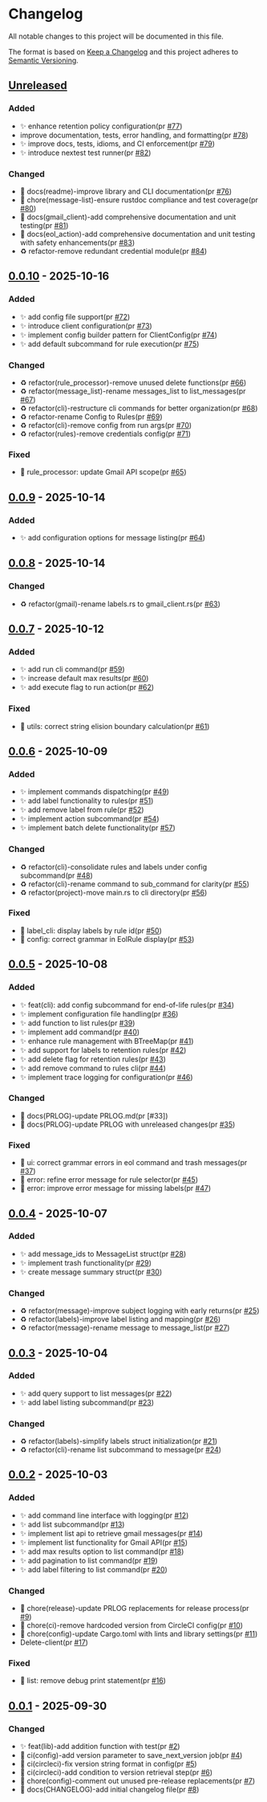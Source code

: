 # Changelog

All notable changes to this project will be documented in this file.

The format is based on [Keep a Changelog](https://keepachangelog.com/en/1.0.0/)
and this project adheres to [Semantic Versioning](https://semver.org/spec/v2.0.0.html).

## [Unreleased]

### Added

- ✨ enhance retention policy configuration(pr [#77])
- improve documentation, tests, error handling, and formatting(pr [#78])
- ✨ improve docs, tests, idioms, and CI enforcement(pr [#79])
- ✨ introduce nextest test runner(pr [#82])

### Changed

- 📝 docs(readme)-improve library and CLI documentation(pr [#76])
- 🧰 chore(message-list)-ensure rustdoc compliance and test coverage(pr [#80])
- 📝 docs(gmail_client)-add comprehensive documentation and unit testing(pr [#81])
- 📝 docs(eol_action)-add comprehensive documentation and unit testing with safety enhancements(pr [#83])
- ♻️ refactor-remove redundant credential module(pr [#84])

## [0.0.10] - 2025-10-16

### Added

- ✨ add config file support(pr [#72])
- ✨ introduce client configuration(pr [#73])
- ✨ implement config builder pattern for ClientConfig(pr [#74])
- ✨ add default subcommand for rule execution(pr [#75])

### Changed

- ♻️ refactor(rule_processor)-remove unused delete functions(pr [#66])
- ♻️ refactor(message_list)-rename messages_list to list_messages(pr [#67])
- ♻️ refactor(cli)-restructure cli commands for better organization(pr [#68])
- ♻️ refactor-rename Config to Rules(pr [#69])
- ♻️ refactor(cli)-remove config from run args(pr [#70])
- ♻️ refactor(rules)-remove credentials config(pr [#71])

### Fixed

- 🐛 rule_processor: update Gmail API scope(pr [#65])

## [0.0.9] - 2025-10-14

### Added

- ✨ add configuration options for message listing(pr [#64])

## [0.0.8] - 2025-10-14

### Changed

- ♻️ refactor(gmail)-rename labels.rs to gmail_client.rs(pr [#63])

## [0.0.7] - 2025-10-12

### Added

- ✨ add run cli command(pr [#59])
- ✨ increase default max results(pr [#60])
- ✨ add execute flag to run action(pr [#62])

### Fixed

- 🐛 utils: correct string elision boundary calculation(pr [#61])

## [0.0.6] - 2025-10-09

### Added

- ✨ implement commands dispatching(pr [#49])
- ✨ add label functionality to rules(pr [#51])
- ✨ add remove label from rule(pr [#52])
- ✨ implement action subcommand(pr [#54])
- ✨ implement batch delete functionality(pr [#57])

### Changed

- ♻️ refactor(cli)-consolidate rules and labels under config subcommand(pr [#48])
- ♻️ refactor(cli)-rename command to sub_command for clarity(pr [#55])
- ♻️ refactor(project)-move main.rs to cli directory(pr [#56])

### Fixed

- 🐛 label_cli: display labels by rule id(pr [#50])
- 🐛 config: correct grammar in EolRule display(pr [#53])

## [0.0.5] - 2025-10-08

### Added

- ✨ feat(cli): add config subcommand for end-of-life rules(pr [#34])
- ✨ implement configuration file handling(pr [#36])
- ✨ add function to list rules(pr [#39])
- ✨ implement add command(pr [#40])
- ✨ enhance rule management with BTreeMap(pr [#41])
- ✨ add support for labels to retention rules(pr [#42])
- ✨ add delete flag for retention rules(pr [#43])
- ✨ add remove command to rules cli(pr [#44])
- ✨ implement trace logging for configuration(pr [#46])

### Changed

- 📝 docs(PRLOG)-update PRLOG.md(pr [#33])
- 📝 docs(PRLOG)-update PRLOG with unreleased changes(pr [#35])

### Fixed

- 🐛 ui: correct grammar errors in eol command and trash messages(pr [#37])
- 🐛 error: refine error message for rule selector(pr [#45])
- 🐛 error: improve error message for missing labels(pr [#47])

## [0.0.4] - 2025-10-07

### Added

- ✨ add message_ids to MessageList struct(pr [#28])
- ✨ implement trash functionality(pr [#29])
- ✨ create message summary struct(pr [#30])

### Changed

- ♻️ refactor(message)-improve subject logging with early returns(pr [#25])
- ♻️ refactor(labels)-improve label listing and mapping(pr [#26])
- ♻️ refactor(message)-rename message to message_list(pr [#27])

## [0.0.3] - 2025-10-04

### Added

- ✨ add query support to list messages(pr [#22])
- ✨ add label listing subcommand(pr [#23])

### Changed

- ♻️ refactor(labels)-simplify labels struct initialization(pr [#21])
- ♻️ refactor(cli)-rename list subcommand to message(pr [#24])

## [0.0.2] - 2025-10-03

### Added

- ✨ add command line interface with logging(pr [#12])
- ✨ add list subcommand(pr [#13])
- ✨ implement list api to retrieve gmail messages(pr [#14])
- ✨ implement list functionality for Gmail API(pr [#15])
- ✨ add max results option to list command(pr [#18])
- ✨ add pagination to list command(pr [#19])
- ✨ add label filtering to list command(pr [#20])

### Changed

- 🔧 chore(release)-update PRLOG replacements for release process(pr [#9])
- 🔧 chore(ci)-remove hardcoded version from CircleCI config(pr [#10])
- 🔧 chore(config)-update Cargo.toml with lints and library settings(pr [#11])
- Delete-client(pr [#17])

### Fixed

- 🐛 list: remove debug print statement(pr [#16])

## [0.0.1] - 2025-09-30

### Changed

- ✨ feat(lib)-add addition function with test(pr [#2])
- 👷 ci(config)-add version parameter to save_next_version job(pr [#4])
- 👷 ci(circleci)-fix version string format in config(pr [#5])
- 👷 ci(circleci)-add condition to version retrieval step(pr [#6])
- 🔧 chore(config)-comment out unused pre-release replacements(pr [#7])
- 📝 docs(CHANGELOG)-add initial changelog file(pr [#8])

[#2]: https://github.com/jerus-org/cull-gmail/pull/2
[#4]: https://github.com/jerus-org/cull-gmail/pull/4
[#5]: https://github.com/jerus-org/cull-gmail/pull/5
[#6]: https://github.com/jerus-org/cull-gmail/pull/6
[#7]: https://github.com/jerus-org/cull-gmail/pull/7
[#8]: https://github.com/jerus-org/cull-gmail/pull/8
[#9]: https://github.com/jerus-org/cull-gmail/pull/9
[#10]: https://github.com/jerus-org/cull-gmail/pull/10
[#11]: https://github.com/jerus-org/cull-gmail/pull/11
[#12]: https://github.com/jerus-org/cull-gmail/pull/12
[#13]: https://github.com/jerus-org/cull-gmail/pull/13
[#14]: https://github.com/jerus-org/cull-gmail/pull/14
[#15]: https://github.com/jerus-org/cull-gmail/pull/15
[#16]: https://github.com/jerus-org/cull-gmail/pull/16
[#17]: https://github.com/jerus-org/cull-gmail/pull/17
[#18]: https://github.com/jerus-org/cull-gmail/pull/18
[#19]: https://github.com/jerus-org/cull-gmail/pull/19
[#20]: https://github.com/jerus-org/cull-gmail/pull/20
[#21]: https://github.com/jerus-org/cull-gmail/pull/21
[#22]: https://github.com/jerus-org/cull-gmail/pull/22
[#23]: https://github.com/jerus-org/cull-gmail/pull/23
[#24]: https://github.com/jerus-org/cull-gmail/pull/24
[#25]: https://github.com/jerus-org/cull-gmail/pull/25
[#26]: https://github.com/jerus-org/cull-gmail/pull/26
[#27]: https://github.com/jerus-org/cull-gmail/pull/27
[#28]: https://github.com/jerus-org/cull-gmail/pull/28
[#29]: https://github.com/jerus-org/cull-gmail/pull/29
[#30]: https://github.com/jerus-org/cull-gmail/pull/30
[#34]: https://github.com/jerus-org/cull-gmail/pull/34
[#35]: https://github.com/jerus-org/cull-gmail/pull/35
[#36]: https://github.com/jerus-org/cull-gmail/pull/36
[#37]: https://github.com/jerus-org/cull-gmail/pull/37
[#39]: https://github.com/jerus-org/cull-gmail/pull/39
[#40]: https://github.com/jerus-org/cull-gmail/pull/40
[#41]: https://github.com/jerus-org/cull-gmail/pull/41
[#42]: https://github.com/jerus-org/cull-gmail/pull/42
[#43]: https://github.com/jerus-org/cull-gmail/pull/43
[#44]: https://github.com/jerus-org/cull-gmail/pull/44
[#45]: https://github.com/jerus-org/cull-gmail/pull/45
[#46]: https://github.com/jerus-org/cull-gmail/pull/46
[#47]: https://github.com/jerus-org/cull-gmail/pull/47
[#48]: https://github.com/jerus-org/cull-gmail/pull/48
[#49]: https://github.com/jerus-org/cull-gmail/pull/49
[#50]: https://github.com/jerus-org/cull-gmail/pull/50
[#51]: https://github.com/jerus-org/cull-gmail/pull/51
[#52]: https://github.com/jerus-org/cull-gmail/pull/52
[#53]: https://github.com/jerus-org/cull-gmail/pull/53
[#54]: https://github.com/jerus-org/cull-gmail/pull/54
[#55]: https://github.com/jerus-org/cull-gmail/pull/55
[#56]: https://github.com/jerus-org/cull-gmail/pull/56
[#57]: https://github.com/jerus-org/cull-gmail/pull/57
[#59]: https://github.com/jerus-org/cull-gmail/pull/59
[#60]: https://github.com/jerus-org/cull-gmail/pull/60
[#61]: https://github.com/jerus-org/cull-gmail/pull/61
[#62]: https://github.com/jerus-org/cull-gmail/pull/62
[#63]: https://github.com/jerus-org/cull-gmail/pull/63
[#64]: https://github.com/jerus-org/cull-gmail/pull/64
[#65]: https://github.com/jerus-org/cull-gmail/pull/65
[#66]: https://github.com/jerus-org/cull-gmail/pull/66
[#67]: https://github.com/jerus-org/cull-gmail/pull/67
[#68]: https://github.com/jerus-org/cull-gmail/pull/68
[#69]: https://github.com/jerus-org/cull-gmail/pull/69
[#70]: https://github.com/jerus-org/cull-gmail/pull/70
[#71]: https://github.com/jerus-org/cull-gmail/pull/71
[#72]: https://github.com/jerus-org/cull-gmail/pull/72
[#73]: https://github.com/jerus-org/cull-gmail/pull/73
[#74]: https://github.com/jerus-org/cull-gmail/pull/74
[#75]: https://github.com/jerus-org/cull-gmail/pull/75
[#76]: https://github.com/jerus-org/cull-gmail/pull/76
[#77]: https://github.com/jerus-org/cull-gmail/pull/77
[#78]: https://github.com/jerus-org/cull-gmail/pull/78
[#79]: https://github.com/jerus-org/cull-gmail/pull/79
[#80]: https://github.com/jerus-org/cull-gmail/pull/80
[#81]: https://github.com/jerus-org/cull-gmail/pull/81
[#82]: https://github.com/jerus-org/cull-gmail/pull/82
[#83]: https://github.com/jerus-org/cull-gmail/pull/83
[#84]: https://github.com/jerus-org/cull-gmail/pull/84
[Unreleased]: https://github.com/jerus-org/cull-gmail/compare/v0.0.10...HEAD
[0.0.10]: https://github.com/jerus-org/cull-gmail/compare/v0.0.9...v0.0.10
[0.0.9]: https://github.com/jerus-org/cull-gmail/compare/v0.0.8...v0.0.9
[0.0.8]: https://github.com/jerus-org/cull-gmail/compare/v0.0.7...v0.0.8
[0.0.7]: https://github.com/jerus-org/cull-gmail/compare/v0.0.6...v0.0.7
[0.0.6]: https://github.com/jerus-org/cull-gmail/compare/v0.0.5...v0.0.6
[0.0.5]: https://github.com/jerus-org/cull-gmail/compare/v0.0.4...v0.0.5
[0.0.4]: https://github.com/jerus-org/cull-gmail/compare/v0.0.3...v0.0.4
[0.0.3]: https://github.com/jerus-org/cull-gmail/compare/v0.0.2...v0.0.3
[0.0.2]: https://github.com/jerus-org/cull-gmail/compare/v0.0.1...v0.0.2
[0.0.1]: https://github.com/jerus-org/cull-gmail/releases/tag/v0.0.1
